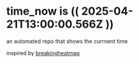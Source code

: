 # time_now is (( 2025-04-21T13:00:00.566Z ))

an automated repo that shows the currnent time

inspired by [breakingheatmap](https://github.com/breakingheatmap/breakingheatmap)